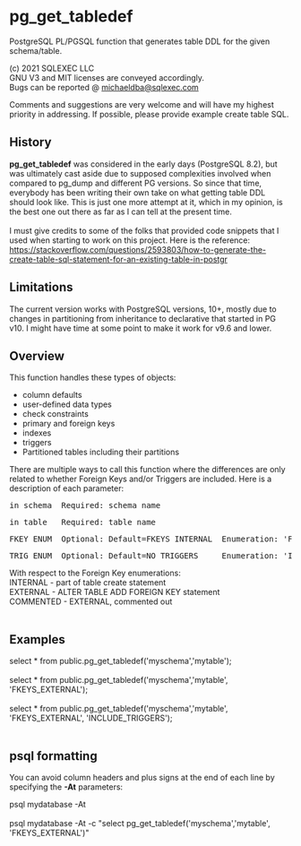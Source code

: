 # pg_get_tabledef
PostgreSQL PL/PGSQL function that generates table DDL for the given schema/table.

(c) 2021 SQLEXEC LLC
<br/>
GNU V3 and MIT licenses are conveyed accordingly.
<br/>
Bugs can be reported @ michaeldba@sqlexec.com

Comments and suggestions are very welcome and will have my highest priority in addressing.  If possible, please provide example create table SQL.

## History
**pg_get_tabledef** was considered in the early days (PostgreSQL 8.2), but was ultimately cast aside due to supposed complexities involved when compared to pg_dump and different PG versions.  So since that time, everybody has been writing their own take on what getting table DDL should look like.  This is just one more attempt at it, which in my opinion, is the best one out there as far as I can tell at the present time.
<br/><br/>
I must give credits to some of the folks that provided code snippets that I used when starting to work on this project.  Here is the reference: https://stackoverflow.com/questions/2593803/how-to-generate-the-create-table-sql-statement-for-an-existing-table-in-postgr
<br/>

## Limitations
The current version works with PostgreSQL versions, 10+, mostly due to changes in partitioning from inheritance to declarative that started in PG v10.  I might have time at some point to make it work for v9.6 and lower.


## Overview
This function handles these types of objects:
* column defaults
* user-defined data types
* check constraints
* primary and foreign keys
* indexes
* triggers
* Partitioned tables including their partitions

There are multiple ways to call this function where the differences are only related to whether Foreign Keys and/or Triggers are included.  Here is a description of each parameter:

<pre>in_schema  Required: schema name</pre>
<pre>in_table   Required: table name</pre>
<pre>FKEY ENUM  Optional: Default=FKEYS_INTERNAL  Enumeration: 'FKEYS_INTERNAL', 'FKEYS_EXTERNAL', 'FKEYS_COMMENTED', 'FKEYS_NONE'</pre>
<pre>TRIG ENUM  Optional: Default=NO_TRIGGERS     Enumeration: 'INCLUDE_TRIGGERS', 'NO_TRIGGERS'</pre>

With respect to the Foreign Key enumerations:
<br/>
INTERNAL - part of table create statement
<br/>
EXTERNAL - ALTER TABLE ADD FOREIGN KEY statement
<br/>
COMMENTED - EXTERNAL, commented out
<br/><br/>
## Examples
select * from public.pg_get_tabledef('myschema','mytable');
<br/><br/>
select * from public.pg_get_tabledef('myschema','mytable', 'FKEYS_EXTERNAL');
<br/><br/>
select * from public.pg_get_tabledef('myschema','mytable', 'FKEYS_EXTERNAL', 'INCLUDE_TRIGGERS');
<br/><br/>

## psql formatting
You can avoid column headers and plus signs at the end of each line by specifying the **-At** parameters:

psql mydatabase  -At
<br/><br/>
psql mydatabase  -At -c "select pg_get_tabledef('myschema','mytable', 'FKEYS_EXTERNAL')"

